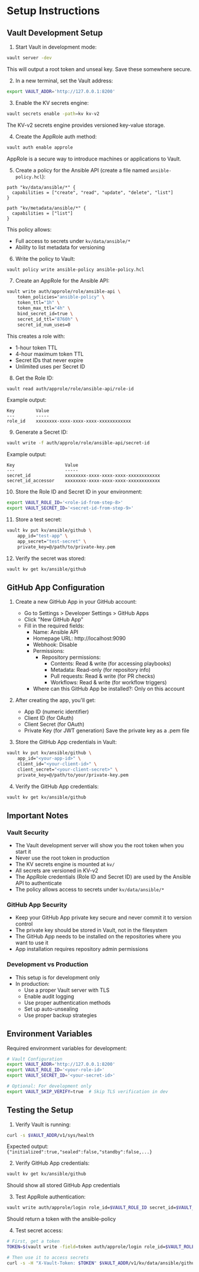 # Setup Instructions

## Vault Development Setup

1. Start Vault in development mode:
```bash
vault server -dev
```
This will output a root token and unseal key. Save these somewhere secure.

2. In a new terminal, set the Vault address:
```bash
export VAULT_ADDR='http://127.0.0.1:8200'
```

3. Enable the KV secrets engine:
```bash
vault secrets enable -path=kv kv-v2
```
The KV-v2 secrets engine provides versioned key-value storage.

4. Create the AppRole auth method:
```bash
vault auth enable approle
```
AppRole is a secure way to introduce machines or applications to Vault.

5. Create a policy for the Ansible API (create a file named `ansible-policy.hcl`):
```hcl
path "kv/data/ansible/*" {
  capabilities = ["create", "read", "update", "delete", "list"]
}

path "kv/metadata/ansible/*" {
  capabilities = ["list"]
}
```
This policy allows:
- Full access to secrets under `kv/data/ansible/*`
- Ability to list metadata for versioning

6. Write the policy to Vault:
```bash
vault policy write ansible-policy ansible-policy.hcl
```

7. Create an AppRole for the Ansible API:
```bash
vault write auth/approle/role/ansible-api \
    token_policies="ansible-policy" \
    token_ttl="1h" \
    token_max_ttl="4h" \
    bind_secret_id=true \
    secret_id_ttl="8760h" \
    secret_id_num_uses=0
```
This creates a role with:
- 1-hour token TTL
- 4-hour maximum token TTL
- Secret IDs that never expire
- Unlimited uses per Secret ID

8. Get the Role ID:
```bash
vault read auth/approle/role/ansible-api/role-id
```
Example output:
```
Key        Value
---        -----
role_id    xxxxxxxx-xxxx-xxxx-xxxx-xxxxxxxxxxxx
```

9. Generate a Secret ID:
```bash
vault write -f auth/approle/role/ansible-api/secret-id
```
Example output:
```
Key                   Value
---                   -----
secret_id             xxxxxxxx-xxxx-xxxx-xxxx-xxxxxxxxxxxx
secret_id_accessor    xxxxxxxx-xxxx-xxxx-xxxx-xxxxxxxxxxxx
```

10. Store the Role ID and Secret ID in your environment:
```bash
export VAULT_ROLE_ID='<role-id-from-step-8>'
export VAULT_SECRET_ID='<secret-id-from-step-9>'
```

11. Store a test secret:
```bash
vault kv put kv/ansible/github \
    app_id="test-app" \
    app_secret="test-secret" \
    private_key=@/path/to/private-key.pem
```

12. Verify the secret was stored:
```bash
vault kv get kv/ansible/github
```

## GitHub App Configuration

1. Create a new GitHub App in your GitHub account:
   - Go to Settings > Developer Settings > GitHub Apps
   - Click "New GitHub App"
   - Fill in the required fields:
     - Name: Ansible API
     - Homepage URL: http://localhost:9090
     - Webhook: Disable
     - Permissions:
       - Repository permissions:
         - Contents: Read & write (for accessing playbooks)
         - Metadata: Read-only (for repository info)
         - Pull requests: Read & write (for PR checks)
         - Workflows: Read & write (for workflow triggers)
     - Where can this GitHub App be installed?: Only on this account

2. After creating the app, you'll get:
   - App ID (numeric identifier)
   - Client ID (for OAuth)
   - Client Secret (for OAuth)
   - Private Key (for JWT generation)
   Save the private key as a .pem file

3. Store the GitHub App credentials in Vault:
```bash
vault kv put kv/ansible/github \
    app_id="<your-app-id>" \
    client_id="<your-client-id>" \
    client_secret="<your-client-secret>" \
    private_key=@/path/to/your/private-key.pem
```

4. Verify the GitHub App credentials:
```bash
vault kv get kv/ansible/github
```

## Important Notes

### Vault Security
- The Vault development server will show you the root token when you start it
- Never use the root token in production
- The KV secrets engine is mounted at `kv/`
- All secrets are versioned in KV-v2
- The AppRole credentials (Role ID and Secret ID) are used by the Ansible API to authenticate
- The policy allows access to secrets under `kv/data/ansible/*`

### GitHub App Security
- Keep your GitHub App private key secure and never commit it to version control
- The private key should be stored in Vault, not in the filesystem
- The GitHub App needs to be installed on the repositories where you want to use it
- App installation requires repository admin permissions

### Development vs Production
- This setup is for development only
- In production:
  - Use a proper Vault server with TLS
  - Enable audit logging
  - Use proper authentication methods
  - Set up auto-unsealing
  - Use proper backup strategies

## Environment Variables

Required environment variables for development:
```bash
# Vault Configuration
export VAULT_ADDR='http://127.0.0.1:8200'
export VAULT_ROLE_ID='<your-role-id>'
export VAULT_SECRET_ID='<your-secret-id>'

# Optional: For development only
export VAULT_SKIP_VERIFY=true  # Skip TLS verification in dev
```

## Testing the Setup

1. Verify Vault is running:
```bash
curl -s $VAULT_ADDR/v1/sys/health
```
Expected output: `{"initialized":true,"sealed":false,"standby":false,...}`

2. Verify GitHub App credentials:
```bash
vault kv get kv/ansible/github
```
Should show all stored GitHub App credentials

3. Test AppRole authentication:
```bash
vault write auth/approle/login role_id=$VAULT_ROLE_ID secret_id=$VAULT_SECRET_ID
```
Should return a token with the ansible-policy

4. Test secret access:
```bash
# First, get a token
TOKEN=$(vault write -field=token auth/approle/login role_id=$VAULT_ROLE_ID secret_id=$VAULT_SECRET_ID)

# Then use it to access secrets
curl -s -H "X-Vault-Token: $TOKEN" $VAULT_ADDR/v1/kv/data/ansible/github
``` 